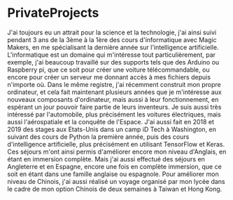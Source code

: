 # PrivateProjects
J'ai toujours eu un attrait pour la science et la technologie, j'ai ainsi suivi pendant 3
ans de la 3ème à la 1ère des cours d'informatique avec Magic Makers, en me spécialisant la
dernière année sur l'intelligence artificielle.
L'informatique est un domaine qui m'intéresse tout particulièrement, par exemple, j'ai
beaucoup travaillé sur des supports tels que des Arduino ou Raspberry pi, que ce soit pour
créer une voiture télécommandable, ou encore pour créer un serveur me donnant accès à
mes fichiers depuis n'importe où. Dans le même registre, j'ai récemment construit mon
propre ordinateur, et cela fait maintenant plusieurs années que je m'intéresse aux nouveaux
composants d'ordinateur, mais aussi à leur fonctionnement, en espérant un jour pouvoir
faire partie de leurs inventeurs. Je suis aussi très intéressé par l'automobile, plus
précisément les voitures électriques, mais aussi l'aérospatiale et la conquête de l'Espace.
J'ai aussi fait en 2018 et 2019 des stages aux Etats-Unis dans un camp iD Tech à
Washington, en suivant des cours de Python la première année, puis des cours
d'intelligence artificielle, plus précisément en utilisant TensorFlow et Keras. Ces séjours
m'ont ainsi permis d'améliorer encore mon niveau d'Anglais, en étant en immersion
complète.
Mais j'ai aussi effectué des séjours en Angleterre et en Espagne, encore une fois en
complète immersion, que ce soit en étant dans une famille anglaise ou espagnole. Pour
améliorer mon niveau de Chinois, j'ai aussi réalisé un voyage organisé par mon lycée dans
le cadre de mon option Chinois de deux semaines à Taiwan et Hong Kong.
